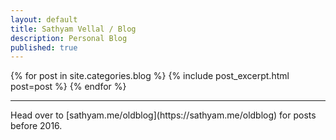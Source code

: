 ```yaml
---
layout: default
title: Sathyam Vellal / Blog
description: Personal Blog
published: true
---
```


<div class="blog">
  <div class="pl-0">
    {% for post in site.categories.blog %}
      {% include post_excerpt.html post=post %}
    {% endfor %}
    </br>
    <hr>
    Head over to [sathyam.me/oldblog](https://sathyam.me/oldblog) for posts before 2016.
  </div>
</div>
